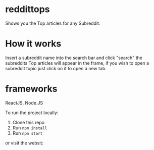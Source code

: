 # reddittops
Shows you the Top articles for any Subreddit.

# How it works
Insert a subreddit name into the search bar and click "search"
the subreddits Top articles will appear in the frame,
if you wish to open a subreddit topic just click on it to open a new tab.


# frameworks

ReactJS, Node.JS


To run the project locally:

1. Clone this repo
2. Run `npm install`
3. Run `npm start`

or visit the websit:
